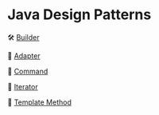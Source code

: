 # Java Design Patterns

:hammer_and_wrench: [Builder](https://github.com/ElinaValieva/design-patterns/tree/master/builder)

:memo: [Adapter](https://github.com/ElinaValieva/design-patterns/tree/master/adapter)

:running: [Command](https://github.com/ElinaValieva/design-patterns/tree/master/command)

:running: [Iterator](https://github.com/ElinaValieva/design-patterns/tree/master/iterator)

:running: [Template Method](https://github.com/ElinaValieva/design-patterns/tree/master/template-method)
